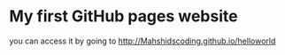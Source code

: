 # My first GitHub pages website

you can access it by going to http://Mahshidscoding.github.io/helloworld
